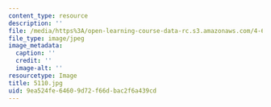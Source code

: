 ```yaml
---
content_type: resource
description: ''
file: /media/https%3A/open-learning-course-data-rc.s3.amazonaws.com/4-614-religious-architecture-and-islamic-cultures-fall-2002/9ea524fe64609d72f66dbac2f6a439cd_5110.jpg
file_type: image/jpeg
image_metadata:
  caption: ''
  credit: ''
  image-alt: ''
resourcetype: Image
title: 5110.jpg
uid: 9ea524fe-6460-9d72-f66d-bac2f6a439cd
---
```

